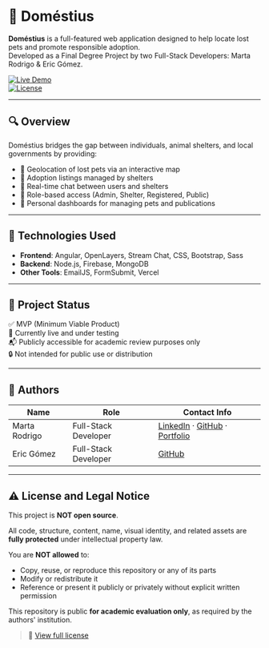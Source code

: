 # 🐾 Doméstius

**Doméstius** is a full-featured web application designed to help locate lost pets and promote responsible adoption.  
Developed as a Final Degree Project by two Full-Stack Developers: Marta Rodrigo & Eric Gómez.

[![Live Demo](https://img.shields.io/badge/demo-online-blue)](https://domestius2.vercel.app)  
[![License](https://img.shields.io/badge/license-All%20Rights%20Reserved-red.svg)](#license)

---

## 🔍 Overview

Doméstius bridges the gap between individuals, animal shelters, and local governments by providing:

- 🐶 Geolocation of lost pets via an interactive map  
- 🏡 Adoption listings managed by shelters  
- 💬 Real-time chat between users and shelters  
- 🔐 Role-based access (Admin, Shelter, Registered, Public)  
- 🎯 Personal dashboards for managing pets and publications

---

## 🚀 Technologies Used

- **Frontend**: Angular, OpenLayers, Stream Chat, CSS, Bootstrap, Sass  
- **Backend**: Node.js, Firebase, MongoDB  
- **Other Tools**: EmailJS, FormSubmit, Vercel

---

## 📂 Project Status

✅ MVP (Minimum Viable Product)  
🧪 Currently live and under testing  
📬 Publicly accessible for academic review purposes only  
🔒 Not intended for public use or distribution

---

## 👥 Authors

| Name          | Role                 | Contact Info                                                                                               |
|---------------|----------------------|------------------------------------------------------------------------------------------------------------|
| Marta Rodrigo | Full-Stack Developer | [LinkedIn](https://www.linkedin.com/in/martar13) · [GitHub](https://github.com/maartaa10) · [Portfolio](https://martarllgranollers.wixsite.com/portfolio) |
| Eric Gómez    | Full-Stack Developer | [GitHub](https://github.com/EricGomezPerez)                                                                |


---

## ⚠️ License and Legal Notice

This project is **NOT open source**.

All code, structure, content, name, visual identity, and related assets are **fully protected** under intellectual property law.

You are **NOT allowed** to:

- Copy, reuse, or reproduce this repository or any of its parts  
- Modify or redistribute it  
- Reference or present it publicly or privately without explicit written permission  

This repository is public **for academic evaluation only**, as required by the authors' institution.

> 📄 [View full license](./LICENSE.md)
